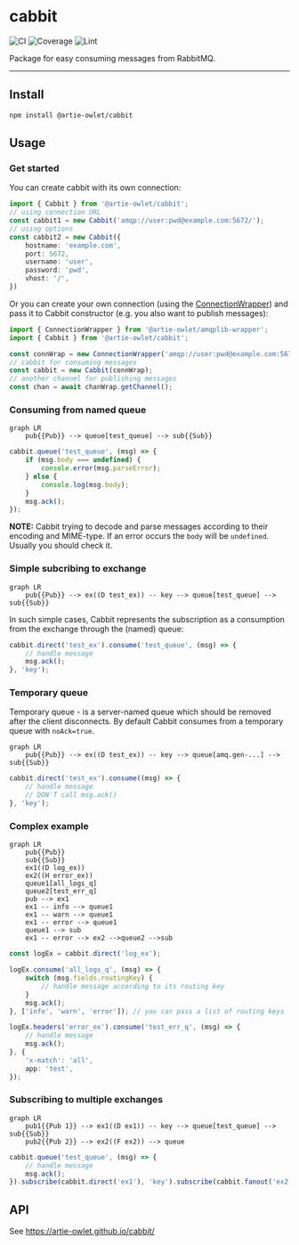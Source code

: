 # cabbit
![CI](https://github.com/artie-owlet/cabbit/actions/workflows/ci.yaml/badge.svg)
![Coverage](https://github.com/artie-owlet/cabbit/actions/workflows/coverage.yaml/badge.svg)
![Lint](https://github.com/artie-owlet/cabbit/actions/workflows/lint.yaml/badge.svg)

Package for easy consuming messages from RabbitMQ.

---

## Install

```bash
npm install @artie-owlet/cabbit
```

## Usage

### Get started

You can create cabbit with its own connection:

```ts
import { Cabbit } from '@artie-owlet/cabbit';
// using connection URL
const cabbit1 = new Cabbit('amqp://user:pwd@example.com:5672/');
// using options
const cabbit2 = new Cabbit({
    hostname: 'example.com',
    port: 5672,
    username: 'user',
    password: 'pwd',
    vhost: '/',
})
```

Or you can create your own connection (using the [ConnectionWrapper](https://github.com/artie-owlet/amqplib-wrapper)) and pass it to Cabbit constructor (e.g. you also want to publish messages):

```ts
import { ConnectionWrapper } from '@artie-owlet/amqplib-wrapper';
import { Cabbit } from '@artie-owlet/cabbit';

const connWrap = new ConnectionWrapper('amqp://user:pwd@example.com:5672/?reconnectTimeout=1000');
// cabbit for consuming messages
const cabbit = new Cabbit(connWrap);
// another channel for publishing messages
const chan = await chanWrap.getChannel();
```

### Consuming from named queue

```mermaid
graph LR
    pub{{Pub}} --> queue[test_queue] --> sub{{Sub}}
```

```ts
cabbit.queue('test_queue', (msg) => {
    if (msg.body === undefined) {
        console.error(msg.parseError);
    } else {
        console.log(msg.body);
    }
    msg.ack();
});
```

**NOTE:** Cabbit trying to decode and parse messages according to their encoding and MIME-type. If an error occurs the `body` will be `undefined`. Usually you should check it.

### Simple subcribing to exchange

```mermaid
graph LR
    pub{{Pub}} --> ex((D test_ex)) -- key --> queue[test_queue] --> sub{{Sub}}
```

In such simple cases, Cabbit represents the subscription as a consumption from the exchange through the (named) queue:

```ts
cabbit.direct('test_ex').consume('test_queue', (msg) => {
    // handle message
    msg.ack();
}, 'key');
```

### Temporary queue

Temporary queue - is a server-named queue which should be removed after the client disconnects. By default Cabbit consumes from a temporary queue with `noAck=true`.

```mermaid
graph LR
    pub{{Pub}} --> ex((D test_ex)) -- key --> queue[amq.gen-...] --> sub{{Sub}}
```

```ts
cabbit.direct('test_ex').consume((msg) => {
    // handle message
    // DON'T call msg.ack()
}, 'key');
```

### Complex example

```mermaid
graph LR
    pub{{Pub}}
    sub{{Sub}}
    ex1((D log_ex))
    ex2((H error_ex))
    queue1[all_logs_q]
    queue2[test_err_q]
    pub --> ex1
    ex1 -- info --> queue1
    ex1 -- warn --> queue1
    ex1 -- error --> queue1
    queue1 --> sub
    ex1 -- error --> ex2 -->queue2 -->sub
```

```ts
const logEx = cabbit.direct('log_ex');

logEx.consume('all_logs_q', (msg) => {
    switch (msg.fields.routingKey) {
        // handle message according to its routing key
    }
    msg.ack();
}, ['info', 'warn', 'error']); // you can pass a list of routing keys

logEx.headers('error_ex').consume('test_err_q', (msg) => {
    // handle message
    msg.ack();
}, {
    'x-match': 'all',
    app: 'test',
});
```

### Subscribing to multiple exchanges

```mermaid
graph LR
    pub1{{Pub 1}} --> ex1((D ex1)) -- key --> queue[test_queue] --> sub{{Sub}}
    pub2{{Pub 2}} --> ex2((F ex2)) --> queue
```

```ts
cabbit.queue('test_queue', (msg) => {
    // handle message
    msg.ack();
}).subscribe(cabbit.direct('ex1'), 'key').subscribe(cabbit.fanout('ex2'));
```

## API

See https://artie-owlet.github.io/cabbit/
